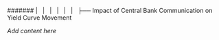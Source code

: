 ####### |   |   |   |   |   |   ├── Impact of Central Bank Communication on Yield Curve Movement

*Add content here*